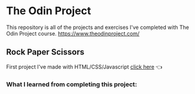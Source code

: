 # The Odin Project

This repository is all of the projects and exercises I've completed with The Odin Project course.
https://www.theodinproject.com/

## Rock Paper Scissors 
First project I've made with HTML/CSS/Javascript 
[click here](https://brandyn1234.github.io/odin-project/foundations/rock-paper-scissors/) :point_left:
### What I learned from completing this project:

